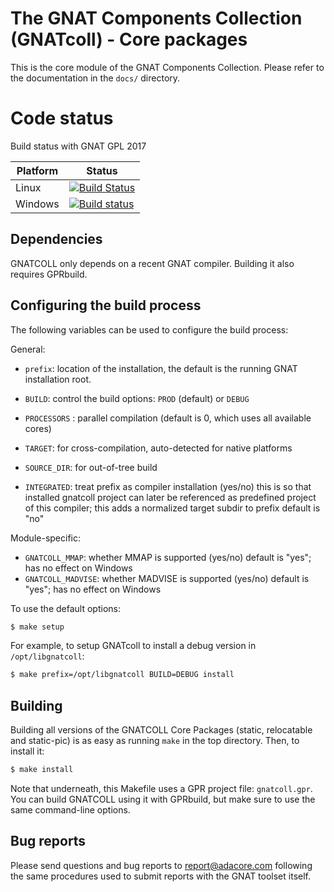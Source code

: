 The GNAT Components Collection (GNATcoll) - Core packages
=========================================================

This is the core module of the GNAT Components Collection. Please refer to the
documentation in the `docs/` directory.

Code status
===========

Build status with GNAT GPL 2017

Platform | Status
---------|-------
Linux    | [![Build Status](https://travis-ci.org/AdaCore/gnatcoll-core.svg?branch=master)](https://travis-ci.org/AdaCore/gnatcoll-core)
Windows  | [![Build status](https://ci.appveyor.com/api/projects/status/31a7dh523xto7b9f/branch/master?svg=true)](https://ci.appveyor.com/project/github-integration-adacore/gnatcoll-core/branch/master)

Dependencies
------------

GNATCOLL only depends on a recent GNAT compiler. Building it also requires
GPRbuild.

Configuring the build process
-----------------------------

The following variables can be used to configure the build process:

General:

* `prefix`: location of the installation, the default is the running GNAT
  installation root.

* `BUILD`: control the build options: `PROD` (default) or `DEBUG`

* `PROCESSORS` : parallel compilation (default is 0, which uses all available
  cores)

* `TARGET`: for cross-compilation, auto-detected for native platforms

* `SOURCE_DIR`: for out-of-tree build

* `INTEGRATED`: treat prefix as compiler installation (yes/no) this is so that
  installed gnatcoll project can later be referenced as predefined project of
  this compiler; this adds a normalized target subdir to prefix default is "no"

Module-specific:

* `GNATCOLL_MMAP`: whether MMAP is supported (yes/no) default is "yes"; has no
  effect on Windows
* `GNATCOLL_MADVISE`: whether MADVISE is supported (yes/no) default is "yes";
  has no effect on Windows

To use the default options:

```sh
$ make setup
```

For example, to setup GNATcoll to install a debug version in
`/opt/libgnatcoll`:

```sh
$ make prefix=/opt/libgnatcoll BUILD=DEBUG install
```


Building
--------

Building all versions of the GNATCOLL Core Packages (static, relocatable and
static-pic) is as easy as running `make` in the top directory. Then, to install
it:

```sh
$ make install
```

Note that underneath, this Makefile uses a GPR project file: `gnatcoll.gpr`.
You can build GNATCOLL using it with GPRbuild, but make sure to use the same
command-line options.


Bug reports
-----------

Please send questions and bug reports to report@adacore.com following
the same procedures used to submit reports with the GNAT toolset itself.
